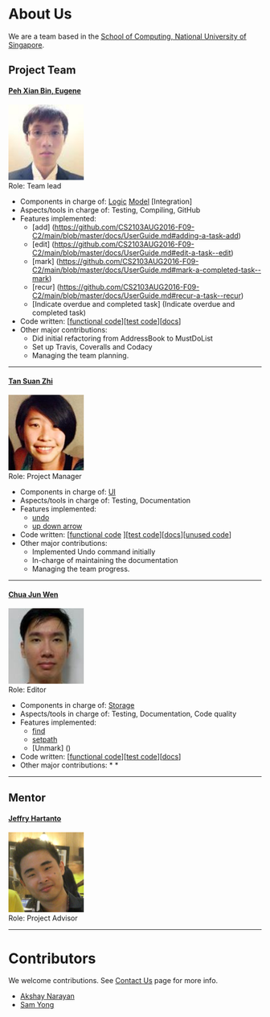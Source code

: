 <!-- @@author A0138696L -->

# About Us

We are a team based in the [School of Computing, National University of Singapore](http://www.comp.nus.edu.sg).

## Project Team

#### [Peh Xian Bin, Eugene](https://github.com/eugenepeh) <br>
<img src="images/EPXB.jpg" width="150"><br>
Role: Team lead <br>  
* Components in charge of: [Logic](https://github.com/CS2103AUG2016-F09-C2/main/blob/master/docs/DeveloperGuide.md#logic-component) [Model](https://github.com/CS2103AUG2016-F09-C2/main/blob/master/docs/DeveloperGuide.md#model-component) [Integration]
* Aspects/tools in charge of: Testing, Compiling, GitHub
* Features implemented:
	* [add] (https://github.com/CS2103AUG2016-F09-C2/main/blob/master/docs/UserGuide.md#adding-a-task-add)
	* [edit] (https://github.com/CS2103AUG2016-F09-C2/main/blob/master/docs/UserGuide.md#edit-a-task--edit)
	* [mark] (https://github.com/CS2103AUG2016-F09-C2/main/blob/master/docs/UserGuide.md#mark-a-completed-task--mark)
	* [recur] (https://github.com/CS2103AUG2016-F09-C2/main/blob/master/docs/UserGuide.md#recur-a-task--recur)
	* [Indicate overdue and completed task] (Indicate overdue and completed task)
* Code written: [[functional code](../collated/main/A0148145E.md)][[test code](../collated/test/A0148145E.md)][[docs](../collated/docs/A0148145E.md)]
* Other major contributions:
	* Did initial refactoring from AddressBook to MustDoList
	* Set up Travis, Coveralls and Codacy
	* Managing the team planning.

-----

#### [Tan Suan Zhi](https://github.com/e0003892)
<img src="images/TSZ.jpg" width="150"><br>
Role: Project Manager <br>  
* Components in charge of: [UI](https://github.com/CS2103AUG2016-F09-C2/main/blob/master/docs/DeveloperGuide.md#ui-component)
* Aspects/tools in charge of: Testing, Documentation
* Features implemented:
	* [undo](https://github.com/CS2103AUG2016-F09-C2/main/blob/master/docs/UserGuide.md#undo-a-previous-task--undo)
	* [up down arrow](https://github.com/CS2103AUG2016-F09-C2/main/blob/master/docs/UserGuide.md#reuse-previous-command--up-down-arrow)
* Code written: [[functional code](../collated/main/A0140007B.md) ][[test code](../collated/test/A0140007B.md)][[docs](../collated/docs/A0140007B.md)][[unused code](../collated/main/A0140007Bunused.md)]
* Other major contributions:
	* Implemented Undo command initially
	* In-charge of maintaining the documentation
	* Managing the team progress.

-----

#### [Chua Jun Wen](https://github.com/JunWen991) 
<img src="images/CJW.jpg" width="150"><br>
Role: Editor <br>  
* Components in charge of: [Storage](https://github.com/CS2103AUG2016-F09-C2/main/blob/master/docs/DeveloperGuide.md#storage-component)
* Aspects/tools in charge of: Testing, Documentation, Code quality
* Features implemented:
	* [find](https://github.com/CS2103AUG2016-F09-C2/main/blob/master/docs/UserGuide.md#find-a-task--find)
	* [setpath](https://github.com/CS2103AUG2016-F09-C2/main/blob/master/docs/UserGuide.md#select-a-task--setpath)
	* [Unmark] ()
* Code written: [[functional code](../collated/main/A0138696L.md)][[test code](../collated/test/A0138696L.md)][[docs](../collated/docs/A0138696L.md)]
* Other major contributions:
	*
	*
	
-----

## Mentor

#### [Jeffry Hartanto](https://github.com/jeffryhartanto)
<img src="images/Jeffry.jpg" width="150"><br>
Role: Project Advisor <br> 
 
 -----

# Contributors

We welcome contributions. See [Contact Us](ContactUs.md) page for more info.

* [Akshay Narayan](https://github.com/se-edu/addressbook-level4/pulls?q=is%3Apr+author%3Aokkhoy)
* [Sam Yong](https://github.com/se-edu/addressbook-level4/pulls?q=is%3Apr+author%3Amauris)